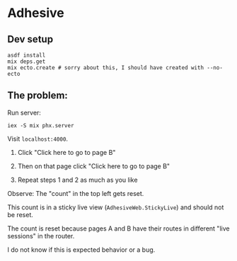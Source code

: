 # Adhesive

## Dev setup

``` shell
asdf install
mix deps.get
mix ecto.create # sorry about this, I should have created with --no-ecto
```

## The problem:

Run server:

``` shell
iex -S mix phx.server
```

Visit `localhost:4000`.

1. Click "Click here to go to page B"

2. Then on that page click "Click here to go to page B"

3. Repeat steps 1 and 2 as much as you like

Observe: The "count" in the top left gets reset.

This count is in a sticky live view (`AdhesiveWeb.StickyLive`) and should not be reset.

The count is reset because pages A and B have their routes in different "live sessions" in the router.

I do not know if this is expected behavior or a bug.
